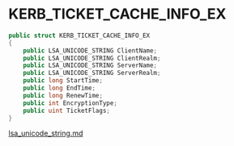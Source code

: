 # KERB\_TICKET\_CACHE\_INFO\_EX

```csharp
public struct KERB_TICKET_CACHE_INFO_EX
{
    public LSA_UNICODE_STRING ClientName;
    public LSA_UNICODE_STRING ClientRealm;
    public LSA_UNICODE_STRING ServerName;
    public LSA_UNICODE_STRING ServerRealm;
    public long StartTime;
    public long EndTime;
    public long RenewTime;
    public int EncryptionType;
    public uint TicketFlags;
}
```

[lsa\_unicode\_string.md](../authentication/lsa\_unicode\_string.md "mention")
